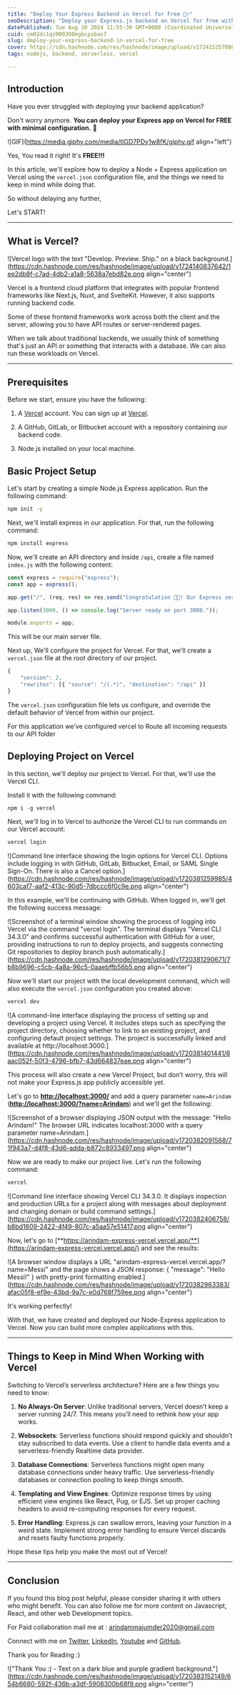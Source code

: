 ```yaml
---
title: "Deploy Your Express Backend in Vercel for Free 🚀⚡"
seoDescription: "Deploy your Express.js backend on Vercel for free with this step-by-step guide. Get started quickly and efficiently. 🚀⚡"
datePublished: Tue Aug 20 2024 11:55:39 GMT+0000 (Coordinated Universal Time)
cuid: cm02dc1qz000308mgbcpsbas7
slug: deploy-your-express-backend-in-vercel-for-free
cover: https://cdn.hashnode.com/res/hashnode/image/upload/v1724152578885/c95d581d-43bf-4f0b-8eca-295798c2399e.png
tags: nodejs, backend, serverless, vercel

---
```


## Introduction

Have you ever struggled with deploying your backend application?

Don't worry anymore. **You can deploy your Express app on Vercel for FREE with minimal configuration.** 🎉

![GIF](https://media.giphy.com/media/tlGD7PDy1w8fK/giphy.gif align="left")

Yes, You read it right! It's **FREE!!!**

In this article, we'll explore how to deploy a Node + Express application on Vercel using the `vercel.json` configuration file, and the things we need to keep in mind while doing that.

So without delaying any further,

Let's START!

---

## What is Vercel?

![Vercel logo with the text "Develop. Preview. Ship." on a black background.](https://cdn.hashnode.com/res/hashnode/image/upload/v1724140837642/1ee2db8f-c7ad-4db2-a1a8-5638a7ebd82e.png align="center")

Vercel is a frontend cloud platform that integrates with popular frontend frameworks like Next.js, Nuxt, and SvelteKit. However, it also supports running backend code.

Some of these frontend frameworks work across both the client and the server, allowing you to have API routes or server-rendered pages.

When we talk about traditional backends, we usually think of something that's just an API or something that interacts with a database. We can also run these workloads on Vercel.

---

## Prerequisites

Before we start, ensure you have the following:

1. A [Vercel](https://vercel.com/signup) account. You can sign up at [Vercel](https://vercel.com/signup).
    
2. A GitHub, GitLab, or Bitbucket account with a repository containing our backend code.
    
3. Node.js installed on your local machine.
    

## Basic Project Setup

Let's start by creating a simple Node.js Express application. Run the following command:

```bash
npm init -y
```

Next, we'll install express in our application. For that, run the following command:

```javascript
npm install express
```

Now, we'll create an API directory and inside `/api`, create a file named `index.js` with the following content:

```javascript
const express = require("express");
const app = express();

app.get("/", (req, res) => res.send("Congratulation 🎉🎉! Our Express server is Running on Vercel"));

app.listen(3000, () => console.log("Server ready on port 3000."));

module.exports = app;
```

This will be our main server file.

Next up, We'll configure the project for Vercel. For that, we'll create a `vercel.json` file at the root directory of our project.

```javascript
{ 
    "version": 2, 
    "rewrites": [{ "source": "/(.*)", "destination": "/api" }] 
}
```

The `vercel.json` configuration file lets us configure, and override the default behavior of Vercel from within our project.

For this application we've configured vercel to Route all incoming requests to our API folder

## Deploying Project on Vercel

In this section, we'll deploy our project to Vercel. For that, we'll use the Vercel CLI.

Install it with the following command:

```javascript
npm i -g vercel
```

Next, we'll log in to Vercel to authorize the Vercel CLI to run commands on our Vercel account:

```javascript
vercel login
```

![Command line interface showing the login options for Vercel CLI. Options include logging in with GitHub, GitLab, Bitbucket, Email, or SAML Single Sign-On. There is also a Cancel option.](https://cdn.hashnode.com/res/hashnode/image/upload/v1720381259985/4603caf7-aaf2-413c-90d5-7dbccc6f0c9e.png align="center")

In this example, we'll be continuing with GitHub. When logged in, we'll get the following success message:

![Screenshot of a terminal window showing the process of logging into Vercel via the command "vercel login". The terminal displays "Vercel CLI 34.3.0" and confirms successful authentication with GitHub for a user, providing instructions to run  to deploy projects, and suggests connecting Git repositories to deploy branch push automatically.](https://cdn.hashnode.com/res/hashnode/image/upload/v1720381290671/7b8b9696-c5cb-4a8a-96c5-0aaebffb56b5.png align="center")

Now we'll start our project with the local development command, which will also execute the `vercel.json` configuration you created above:

```javascript
vercel dev
```

![A command-line interface displaying the process of setting up and developing a project using Vercel. It includes steps such as specifying the project directory, choosing whether to link to an existing project, and configuring default project settings. The project is successfully linked and available at http://localhost:3000.](https://cdn.hashnode.com/res/hashnode/image/upload/v1720381401441/6aac052f-50f3-4796-bfb7-43d664837eae.png align="center")

This process will also create a new Vercel Project, but don’t worry, this will not make your Express.js app publicly accessible yet.

Let's go to [**http://localhost:3000/**](http://localhost:3000/) and add a query parameter `name=Arindam` ([**http://localhost:3000/?name=Arindam**](http://localhost:3000/?name=Arindam)) and we'll get the following:

![Screenshot of a browser displaying JSON output with the message: "Hello Arindam!" The browser URL indicates localhost:3000 with a query parameter name=Arindam.](https://cdn.hashnode.com/res/hashnode/image/upload/v1720382091568/71f943a7-d4f8-43d6-adda-b872c8933497.png align="center")

Now we are ready to make our project live. Let's run the following command:

```javascript
vercel
```

![Command line interface showing Vercel CLI 34.3.0. It displays inspection and production URLs for a project along with messages about deployment and changing domain or build command settings.](https://cdn.hashnode.com/res/hashnode/image/upload/v1720382406758/b8bd1609-2422-4f49-807c-a5aa57e51417.png align="center")

Now, let's go to [**https://arindam-express-vercel.vercel.app/**](https://arindam-express-vercel.vercel.app/) and see the results:

![A browser window displays a URL "arindam-express-vercel.vercel.app/?name=Messi" and the page shows a JSON response: { "message": "Hello Messi!" } with pretty-print formatting enabled.](https://cdn.hashnode.com/res/hashnode/image/upload/v1720382963383/afac05f8-ef9e-43bd-9a7c-e0d768f759ee.png align="center")

It's working perfectly!

With that, we have created and deployed our Node-Express application to Vercel. Now you can build more complex applications with this.

---

## Things to Keep in Mind When Working with Vercel

Switching to Vercel’s serverless architecture? Here are a few things you need to know:

1. **No Always-On Server**: Unlike traditional servers, Vercel doesn’t keep a server running 24/7. This means you’ll need to rethink how your app works.
    
2. **Websockets**: Serverless functions should respond quickly and shouldn’t stay subscribed to data events. Use a client to handle data events and a serverless-friendly Realtime data provider.
    
3. **Database Connections**: Serverless functions might open many database connections under heavy traffic. Use serverless-friendly databases or connection pooling to keep things smooth.
    
4. **Templating and View Engines**: Optimize response times by using efficient view engines like React, Pug, or EJS. Set up proper caching headers to avoid re-computing responses for every request.
    
5. **Error Handling**: Express.js can swallow errors, leaving your function in a weird state. Implement strong error handling to ensure Vercel discards and resets faulty functions properly.
    

Hope these tips help you make the most out of Vercel!

---

## Conclusion

If you found this blog post helpful, please consider sharing it with others who might benefit. You can also follow me for more content on Javascript, React, and other web Development topics.

For Paid collaboration mail me at : [arindammajumder2020@gmail.com](mailto:arindammajumder2020@gmail.com)

Connect with me on [Twitter](https://twitter.com/intent/follow?screen_name=Arindam_1729), [LinkedIn](https://www.linkedin.com/in/arindam2004/), [Youtube](https://www.youtube.com/channel/@Arindam_1729) and [GitHub](https://github.com/Arindam200).

Thank you for Reading :)

!["Thank You :) - Text on a dark blue and purple gradient background."](https://cdn.hashnode.com/res/hashnode/image/upload/v1720383152149/654b6680-592f-436b-a3df-5908300b68f9.png align="center")